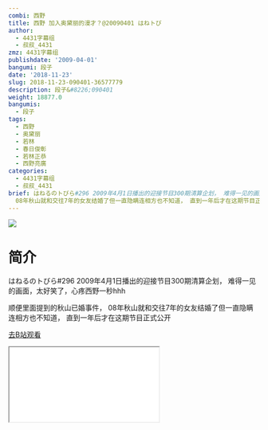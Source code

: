 ```yaml
---
combi: 西野
title: 西野 加入奥黛丽的漫才？@20090401 はねトび
author:
  - 4431字幕组
  - 叔叔_4431
zmz: 4431字幕组
publishdate: '2009-04-01'
bangumi: 段子
date: '2018-11-23'
slug: 2018-11-23-090401-36577779
description: 段子&#8226;090401
weight: 18877.0
bangumis:
  - 段子
tags:
  - 西野
  - 奥黛丽
  - 若林
  - 春日俊彰
  - 若林正恭
  - 西野亮廣
categories:
  - 4431字幕组
  - 叔叔_4431
brief: はねるのトびら#296 2009年4月1日播出的迎接节目300期清算企划， 难得一见的画面，太好笑了，心疼西野一秒hhh 顺便里面提到的秋山已婚事件，
  08年秋山就和交往7年的女友结婚了但一直隐瞒连相方也不知道， 直到一年后才在这期节目正式公开
---
```

![](https://i.imgur.com/PAcGwZG.jpg)
# 简介  
はねるのトびら#296
2009年4月1日播出的迎接节目300期清算企划，
难得一见的画面，太好笑了，心疼西野一秒hhh

顺便里面提到的秋山已婚事件，
08年秋山就和交往7年的女友结婚了但一直隐瞒连相方也不知道，
直到一年后才在这期节目正式公开  

[去B站观看](https://www.bilibili.com/video/av36577779/)
<div class ="resp-container"><iframe class="testiframe" src="//player.bilibili.com/player.html?aid=36577779"", scrolling="no", allowfullscreen="true" > </iframe></div> 
